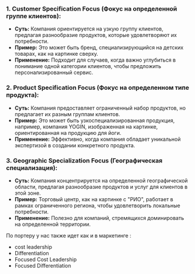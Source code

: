 ### 1. **Customer Specification Focus (Фокус на определенной группе клиентов):**
- **Суть:** Компания ориентируется на узкую группу клиентов, предлагая разнообразие продуктов, которые удовлетворяют их потребности.
- **Пример:** Это может быть бренд, специализирующийся на детских товарах, как на картинке сверху.
- **Применение:** Подходит для случаев, когда важно углубиться в понимание одной категории клиентов, чтобы предложить персонализированный сервис.

### 2. **Product Specification Focus (Фокус на определенном типе продукта):**
- **Суть:** Компания предоставляет ограниченный набор продуктов, но предлагает их разным группам клиентов.
- **Пример:** Это может быть узкоспециализированная продукция, например, компания YOGIN, изображенная на картинке, ориентированная на продукцию для йоги.
- **Применение:** Эффективно, когда компания обладает уникальной экспертизой в создании конкретного продукта.

### 3. **Geographic Specialization Focus (Географическая специализация):**
- **Суть:** Компания концентрируется на определенной географической области, предлагая разнообразие продуктов и услуг для клиентов в этой зоне.
- **Пример:** Торговый центр, как на картинке с "РИО", работает в рамках ограниченного региона, чтобы удовлетворить локальные потребности.
- **Применение:** Полезно для компаний, стремящихся доминировать на определенной территории.

По портеру у нас также идет как и в маркетинге : 
- cost leadership 
- Differentiation
- Focused Cost Leadership
- Focused Differentiation


